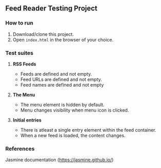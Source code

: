## Feed Reader Testing Project

### How to run

1. Download/clone this project.
2. Open ```index.html``` in the browser of your choice.

### Test suites
 1. **RSS Feeds**
 	* Feeds are defined and not empty.
 	* Feed URLs are defined and not empty.
 	* Feed names are defined and not empty

 2. **The Menu**
	* The menu element is hidden by default.
	* Menu changes visibility when menu icon is clicked.

 3. **Initial entries**
	* There is atleast a single entry element within the feed container.
	* When a new feed is loaded, the content changes.

### References
Jasmine documentation (https://jasmine.github.io/)



